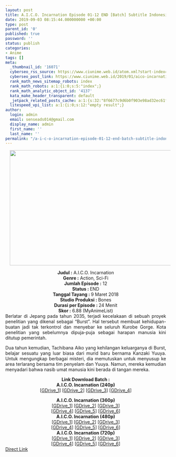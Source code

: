 ```yaml
---
layout: post
title: A.I.C.O. Incarnation Episode 01-12 END [Batch] Subtitle Indonesia
date: 2019-09-03 08:15:44.000000000 +00:00
type: post
parent_id: '0'
published: true
password: ''
status: publish
categories:
- Anime
tags: []
meta:
  _thumbnail_id: '16071'
  cyberseo_rss_source: https://www.ciunime.web.id/atom.xml?start-index=3451&max-results=150
  cyberseo_post_link: https://www.ciunime.web.id/2019/01/aico-incarnation-episode-01-12-end.html
  rank_math_news_sitemap_robots: index
  rank_math_robots: a:1:{i:0;s:5:"index";}
  rank_math_analytic_object_id: '4137'
  kata_make_header_transparent: default
  _jetpack_related_posts_cache: a:1:{s:32:"8f6677c9d6b0f903e98ad32ec61f8deb";a:2:{s:7:"expires";i:1644472113;s:7:"payload";a:0:{}}}
  litespeed_vpi_list: a:1:{i:0;s:12:"empty result";}
author:
  login: admin
  email: senseads014@gmail.com
  display_name: admin
  first_name: ''
  last_name: ''
permalink: "/a-i-c-o-incarnation-episode-01-12-end-batch-subtitle-indonesia/"
---
```

<div class="separator" style="clear: both; text-align: center;"><a href="https://1.bp.blogspot.com/-SudzA1CWKHE/XCyN1dW1AsI/AAAAAAAAF6Q/-loSnHCF3Xk_TEm51EkdC4X3d80Hv9gyACLcBGAs/s1600/A.I.C.O.%2BIncarnation.jpg" imageanchor="1" style="margin-left: 1em; margin-right: 1em;"><img border="0" data-original-height="720" data-original-width="1280" height="360" src="{{ site.baseurl }}/assets/2019/09/A.I.C.O.%2BIncarnation.jpg" width="640" /></a></div>
<p>
<div style="text-align: center;"><b>Judul :</b> A.I.C.O. Incarnation</div>
<div style="text-align: center;"><b><b>Genre :</b></b> Action, Sci-Fi</div>
<div style="text-align: center;"><b>Jumlah Episode :</b> 12<br /><b>Status :&nbsp;</b>END<br /><b>Tanggal Tayang : </b>9 Maret 2018 <br /><b>Studio Produksi : </b>Bones<br /><b>Durasi per Episode :&nbsp;</b>24 Menit</div>
<div style="text-align: center;"><b>Skor :</b> 6.88 (MyAnimeList)</div>
<div style="text-align: justify;"></div>
<div style="text-align: justify;">Berlatar di Jepang pada tahun 2035, terjadi kecelakaan di sebuah proyek penelitian yang dikenal sebagai “Burst”. Hal tersebut membuat kehidupan-buatan jadi tak terkontrol dan menyebar ke seluruh Kurobe Gorge. Kota penelitian yang sebelumnya dipuja-puja sebagai harapan manusia kini ditutup pemerintah.</p>
<p>Dua tahun kemudian, Tachibana Aiko yang kehilangan keluarganya di Burst, belajar sesuatu yang luar biasa dari murid baru bernama Kanzaki Yuuya. Untuk mengungkap berbagai misteri, dia memutuskan untuk menyusup ke area terlarang bersama tim penyelam dan Yuuya. Namun, mereka kemudian menyadari bahwa nasib umat manusia kini berada di tangan mereka.</p></div>
<div style="text-align: justify;"></div>
<div style="text-align: justify;"></div>
<div style="text-align: center;"><b>Link Download Batch :</b></div>
<div style="text-align: center;">
<div style="text-align: center;"><b>A.I.C.O. Incarnation (240p)</b></div>
<div style="text-align: center;">[<a href="https://drive.google.com/open?id=1LF8cQi5-jSipHo-T8M67nkrlgLeePKbJ" target="_blank" rel="noopener">GDrive_1</a>] [<a href="https://drive.google.com/uc?export=download&amp;id=1WQU9VSw5yO4eRVze4WpcexhoQxUIoSA8" target="_blank" rel="noopener">GDrive_2</a>] [<a href="https://drive.google.com/$typettps://drive.google.com/uc?id=121DMqgtU8CXE4vf33yggBo7C2Uja5tYz&amp;export=downloa" target="_blank" rel="noopener">GDrive_3</a>] [<a href="https://drive.google.com/uc?id=1wNQ9s2XlfKdsE4JOmmngBqX1shAU3Y_H&amp;export=download" target="_blank" rel="noopener">GDrive_4</a>]</div>
<p></div>
<div style="text-align: center;"><b>A.I.C.O. Incarnation (360p)</b></div>
<div style="text-align: center;">[<a href="https://drive.google.com/uc?export=download&amp;id=1hRkbHXXfuCFpURUpLhEIdJwTfBO35CKC" target="_blank" rel="noopener">GDrive_1</a>] [<a href="https://drive.google.com/uc?id=1-E6Ha7oTz-wBpwJeN87zk9IBDIlBBwip" target="_blank" rel="noopener">GDrive_2</a>] [<a href="https://drive.google.com/uc?export=download&amp;id=1fAb0h0pOQPUNf65s2Sz0LPUFlHdPQxAO" target="_blank" rel="noopener">GDrive_3</a>]<br />[<a href="https://drive.google.com/uc?export=download&amp;id=1bkbyUx7UhGQeqrqLAlz4X8hEaSkU2PdR" target="_blank" rel="noopener">GDrive_4</a>] [<a href="https://drive.google.com/uc?export=download&amp;id=1RavhPpaVIwEG9gSym-Px66qnTzwV8c7v" target="_blank" rel="noopener">GDrive_5</a>] [<a href="https://drive.google.com/uc?export=download&amp;id=1PucdQ4nFaHKJrZP9Fj0XW8teVR1tg_vf" target="_blank" rel="noopener">GDrive_6</a>]</div>
<div style="text-align: center;"></div>
<div style="text-align: center;"><b>A.I.C.O. Incarnation (480p)</b><br />[<a href="https://drive.google.com/uc?export=download&amp;id=1Y9C4iogrI9ywJpk18TAVKVXrDzwzQCTN" target="_blank" rel="noopener">GDrive_1</a>] [<a href="https://drive.google.com/uc?id=1EPtyyG8ksDHnFpy1KfQnLrNMPw-QwB4V" target="_blank" rel="noopener">GDrive_2</a>] [<a href="https://drive.google.com/uc?export=download&amp;id=1b5LQNwPOTHDOvGmVpmOtBLONXXGYBgfY" target="_blank" rel="noopener">GDrive_3</a>]<br />[<a href="https://drive.google.com/uc?export=download&amp;id=1QVGdi5Q2GnTTWisp9FLP3c4mSeYUrayt" target="_blank" rel="noopener">GDrive_4</a>]&nbsp;[<a href="https://drive.google.com/uc?export=download&amp;id=1dMUOtk2s0VJyEM-__rbFMJrArQJdwNKz" target="_blank" rel="noopener">GDrive_5</a>] [<a href="https://drive.google.com/uc?export=download&amp;id=1pcRTQbUK42knXN7hGgtmx04NF5a9VQn3" target="_blank" rel="noopener">GDrive_6</a>]</div>
<div style="text-align: center;"><b>A.I.C.O. Incarnation (720p)</b><br />[<a href="https://drive.google.com/uc?export=download&amp;id=1PfvlkYjqHHnb_VKITH_t1hwWrKE9yB-b" target="_blank" rel="noopener">GDrive_1</a>] [<a href="https://drive.google.com/uc?id=1djYRKA7qdPJ5yOaeDwY4tTxicNwYJeTr" target="_blank" rel="noopener">GDrive_2</a>] [<a href="https://drive.google.com/uc?export=download&amp;id=1a0jOGsDhsq6ZgBRO3zyEd_lk2tYdOfUx" target="_blank" rel="noopener">GDrive_3</a>]<br />[<a href="https://drive.google.com/uc?export=download&amp;id=12HkxOxKlz_hcGsfZuyfeYEqEZfZ7jga1" target="_blank" rel="noopener">GDrive_4</a>] [<a href="https://drive.google.com/uc?export=download&amp;id=1iV6VWomH3ITHFZKEZ1_PVvxT_RlXTf04" target="_blank" rel="noopener">GDrive_5</a>] [<a href="https://drive.google.com/uc?export=download&amp;id=1-3iDdtPaKaijSQ5aNydHIesRM6riBi92" target="_blank" rel="noopener">GDrive_6</a>]</div>
<link rel="stylesheet" href="https://cdnjs.cloudflare.com/ajax/libs/font-awesome/4.7.0/css/font-awesome.min.css" />
<div class="divbtn"> <a href="https://handymansurrender.com/fihup8buzv?key=94550f7ce39444073321dde3b8782f97" class="btn"><i class="fa fa-download"></i> Direct Link</a> </div>
